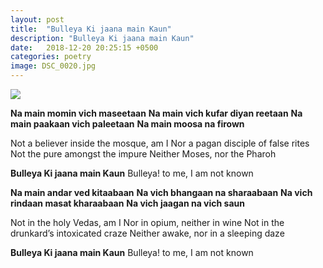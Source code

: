 ```yaml
---
layout: post
title:  "Bulleya Ki jaana main Kaun"
description: "Bulleya Ki jaana main Kaun"
date:   2018-12-20 20:25:15 +0500
categories: poetry
image: DSC_0020.jpg
---
```


<img src="{{site.baseurl}}/assets/img/DSC_0020.jpg" />

<strong>Na main momin vich maseetaan</strong>
<strong>Na main vich kufar diyan reetaan</strong>
<strong>Na main paakaan vich paleetaan</strong>
<strong>Na main moosa na firown</strong>

Not a believer inside the mosque, am I
Nor a pagan disciple of false rites
Not the pure amongst the impure
Neither Moses, nor the Pharoh



<strong>Bulleya Ki jaana main Kaun</strong>
Bulleya! to me, I am not known



<strong>Na main andar ved kitaabaan</strong>
<strong>Na vich bhangaan na sharaabaan</strong>
<strong>Na vich rindaan masat kharaabaan</strong>
<strong>Na vich jaagan na vich saun</strong>

Not in the holy Vedas, am I
Nor in opium, neither in wine
Not in the drunkard’s intoxicated craze
Neither awake, nor in a sleeping daze



<strong>Bulleya Ki jaana main Kaun</strong>
Bulleya! to me, I am not known